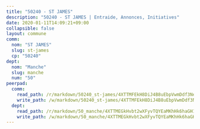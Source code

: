```yaml
---
title: "50240 - ST JAMES"
description: "50240 - ST JAMES | Entraide, Annonces, Initiatives"
date: 2020-01-11T14:09:21+09:00
collapsible: false
layout: commune
comm:
  nom: "ST JAMES"
  slug: st-james
  cp: "50240"
dept:
  nom: "Manche"
  slug: manche
  num: "50"
peerpad:
  comm:
    read_path: /r/markdown/50240_st-james/4XTTMFEkH8DiJ4B8uEbpVwmDdf3NeR16jSWQXCzd5kdvwsaXs
    write_path: /w/markdown/50240_st-james/4XTTMFEkH8DiJ4B8uEbpVwmDdf3NeR16jSWQXCzd5kdvwsaXs-K3TgUhcRTJWagfK8QMHddCDqKBj3GPw2KPytQdwEsymPExjjArmSTPHujyUHAaJdwLQnqi7CR7nuJFtuZEgAYpCdZwKozsurXZX9wWtPN9bp8ZSkwy3SnSbsJzNy9M9TdDLpvQKB
  dept:
    read_path: /r/markdown/50_manche/4XTTMEGkHvbt2wXFyvTQYEaMKhHk6haGH1SzsRNevKgBDTuXr
    write_path: /w/markdown/50_manche/4XTTMEGkHvbt2wXFyvTQYEaMKhHk6haGH1SzsRNevKgBDTuXr-K3TgUSx1rwmRRLqHcTLLdo4dVfTRKvf94KKagmUFPevWSp2f9nuc6fJF25TtLArzK8teuQ5TvuAMqW38N2MYgT18hBoXtjmKX9WuSn2vkujmSJPp3gF4gsuMmfEM8Th4Ap94heFE
---
```


